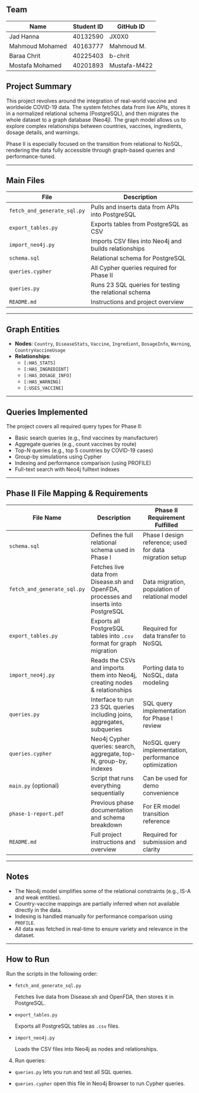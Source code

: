 
## Team

| Name             | Student ID | GitHub ID       |
|------------------|------------|-----------------|
| Jad Hanna        | 40132590   | JX0X0           |
| Mahmoud Mohamed  | 40163777   | Mahmoud M.      |
| Baraa Chrit      | 40225403   | b-chrit         |
| Mostafa Mohamed  | 40201893   | Mustafa-M422    |


## Project Summary

This project revolves around the integration of real-world vaccine and worldwide COVID-19 data. The system fetches data from live APIs, stores it in a normalized relational schema (PostgreSQL), and then migrates the whole dataset to a graph database (Neo4j). The graph model allows us to explore complex relationships between countries, vaccines, ingredients, dosage details, and warnings.

Phase II is especially focused on the transition from relational to NoSQL, rendering the data fully accessible through graph-based queries and performance-tuned.

---

## Main Files

| File                   | Description                                              |
|------------------------|----------------------------------------------------------|
| `fetch_and_generate_sql.py` | Pulls and inserts data from APIs into PostgreSQL     |
| `export_tables.py`     | Exports tables from PostgreSQL as CSV                   |
| `import_neo4j.py`      | Imports CSV files into Neo4j and builds relationships   |
| `schema.sql`           | Relational schema for PostgreSQL                        |
| `queries.cypher`       | All Cypher queries required for Phase II                |
| `queries.py`           | Runs 23 SQL queries for testing the relational schema   |
| `README.md`            | Instructions and project overview                       |

---

## Graph Entities

- **Nodes**: `Country`, `DiseaseStats`, `Vaccine`, `Ingredient`, `DosageInfo`, `Warning`, `CountryVaccineUsage`
- **Relationships**:
  - `[:HAS_STATS]`
  - `[:HAS_INGREDIENT]`
  - `[:HAS_DOSAGE_INFO]`
  - `[:HAS_WARNING]`
  - `[:USES_VACCINE]`

---

## Queries Implemented

The project covers all required query types for Phase II:

- Basic search queries (e.g., find vaccines by manufacturer)
- Aggregate queries (e.g., count vaccines by route)
- Top-N queries (e.g., top 5 countries by COVID-19 cases)
- Group-by simulations using Cypher
- Indexing and performance comparison (using PROFILE)
- Full-text search with Neo4j fulltext indexes

---

## Phase II File Mapping & Requirements

| File Name                   | Description                                                                 | Phase II Requirement Fulfilled                          |
|----------------------------|-----------------------------------------------------------------------------|---------------------------------------------------------|
| `schema.sql`               | Defines the full relational schema used in Phase I                         | Phase I design reference; used for data migration setup |
| `fetch_and_generate_sql.py`| Fetches live data from Disease.sh and OpenFDA, processes and inserts into PostgreSQL | Data migration, population of relational model          |
| `export_tables.py`         | Exports all PostgreSQL tables into `.csv` format for graph migration       | Required for data transfer to NoSQL                     |
| `import_neo4j.py`          | Reads the CSVs and imports them into Neo4j, creating nodes & relationships | Porting data to NoSQL, data modeling                    |
| `queries.py`               | Interface to run 23 SQL queries including joins, aggregates, subqueries    | SQL query implementation for Phase I review             |
| `queries.cypher`           | Neo4j Cypher queries: search, aggregate, top-N, group-by, indexes          | NoSQL query implementation, performance optimization    |
| `main.py` (optional)       | Script that runs everything sequentially                                   | Can be used for demo convenience                        |
| `phase-1-report.pdf`       | Previous phase documentation and schema breakdown                          | For ER model transition reference                       |
| `README.md`                | Full project instructions and overview                                     | Required for submission and clarity                     |



---

## Notes

- The Neo4j model simplifies some of the relational constraints (e.g., IS-A and weak entities).
- Country-vaccine mappings are partially inferred when not available directly in the data.
- Indexing is handled manually for performance comparison using `PROFILE`.
- All data was fetched in real-time to ensure variety and relevance in the dataset.

---

## How to Run 

Run the scripts in the following order:

- `fetch_and_generate_sql.py`  

  Fetches live data from Disease.sh and OpenFDA, then stores it in PostgreSQL.

- `export_tables.py`  

  Exports all PostgreSQL tables as `.csv` files.

- `import_neo4j.py`  

  Loads the CSV files into Neo4j as nodes and relationships.

4. Run queries:

- `queries.py` 
 lets you run and test all SQL queries.

- `queries.cypher` 
 open this file in Neo4j Browser to run Cypher queries.
 

